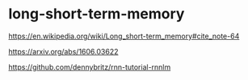 # long-short-term-memory

https://en.wikipedia.org/wiki/Long_short-term_memory#cite_note-64

https://arxiv.org/abs/1606.03622

https://github.com/dennybritz/rnn-tutorial-rnnlm
